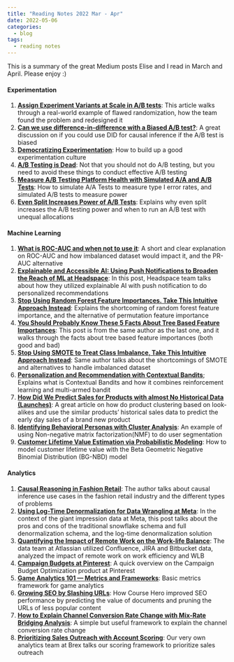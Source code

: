 ```yaml
---
title: "Reading Notes 2022 Mar - Apr"
date: 2022-05-06
categories:
  - blog
tags:
  - reading notes
---
```


This is a summary of the great Medium posts Elise and I read in March and April. Please enjoy :)  

#### Experimentation  
1. [**Assign Experiment Variants at Scale in A/B tests**](https://towardsdatascience.com/assign-experiment-variants-at-scale-in-a-b-tests-e80fedb2779d): This article walks through a real-world example of flawed randomization, how the team found the problem and redesigned it  
2. [**Can we use difference-in-difference with a Biased A/B test?**](https://medium.com/@skylar.kerzner/can-we-use-difference-in-difference-with-a-biased-a-b-test-25955b1d24cf): A great discussion on if you could use DID for causal inference if the A/B test is biased  
3. [**Democratizing Experimentation**](https://blog.statsig.com/democratizing-experimentation-8f69095c3b6c): How to build up a good experimentation culture  
4. [**A/B Testing is Dead**](https://adezb.medium.com/a-b-testing-is-dead-465c01dc0104): Not that you should not do A/B testing, but you need to avoid these things to conduct effective A/B testing  
5. [**Measure A/B Testing Platform Health with Simulated A/A and A/B Tests**](https://towardsdatascience.com/measure-a-b-testing-platform-health-with-simulated-a-a-and-a-b-tests-7a68b800d0e1): How to simulate A/A Tests to measure type I error rates, and simulated A/B tests to measure power  
6. [**Even Split Increases Power of A/B Tests**](https://towardsdatascience.com/even-split-increases-power-of-a-b-tests-7cc2b8cb182a): Explains why even split increases the A/B testing power and when to run an A/B test with unequal allocations  

#### Machine Learning  
1. [**What is ROC-AUC and when not to use it**](https://towardsdatascience.com/read-this-before-using-roc-auc-as-a-metric-c84c2d5af621): A short and clear explanation on ROC-AUC and how imbalanced dataset would impact it, and the PR-AUC alternative  
2. [**Explainable and Accessible AI: Using Push Notifications to Broaden the Reach of ML at Headspace**](https://medium.com/headspace-engineering/explainable-and-accessible-ai-using-push-notifications-to-broaden-the-reach-of-ml-at-headspace-a03c7c2bbf06): In this post, Headspace team talks about how they utilized explainable AI with push notification to do personalized recommendations  
3. [**Stop Using Random Forest Feature Importances. Take This Intuitive Approach Instead**](https://medium.com/@ali.soleymani.co/stop-using-random-forest-feature-importances-take-this-intuitive-approach-instead-4335205b933f): Explains the shortcoming of random forest feature importance, and the alternative of permutation feature importance  
4. [**You Should Probably Know These 5 Facts About Tree Based Feature Importances**](https://medium.com/@ali.soleymani.co/you-should-probably-know-this-about-tree-based-feature-importances-7afc450726f5): This post is from the same author as the last one, and it walks through the facts about tree based feature importances (both good and bad)  
5. [**Stop Using SMOTE to Treat Class Imbalance, Take This Intuitive Approach Instead**](https://medium.com/@ali.soleymani.co/stop-using-smote-to-treat-class-imbalance-take-this-intuitive-approach-instead-9cb822b8dc45): Same author talks about the shortcomings of SMOTE and alternatives to handle imbalanced dataset  
6. [**Personalization and Recommendation with Contextual Bandits**](https://subirverma.medium.com/simulating-content-personalization-with-contextual-bandits-6f4efb902af); Explains what is Contextual Bandits and how it combines reinforcement learning and multi-armed bandit  
7. [**How Did We Predict Sales for Products with almost No Historical Data (Launches)**](https://medium.com/artefact-engineering-and-data-science/how-did-we-predict-sales-for-products-with-almost-no-historical-data-launches-d116e37eec44): A great article on how do product clustering based on look-alikes and use the similar products’ historical sales data to predict the early day sales of a brand new product  
8. [**Identifying Behavioral Personas with Cluster Analysis**](https://medium.com/pipedrive-engineering/identifying-behavioral-personas-with-cluster-analysis-86b724ad0365): An example of using Non-negative matrix factorization(NMF) to do user segmentation  
9. [**Customer Lifetime Value Estimation via Probabilistic Modeling**](https://towardsdatascience.com/customer-lifetime-value-estimation-via-probabilistic-modeling-d5111cb52dd): How to model customer lifetime value with the Beta Geometric Negative Binomial Distribution (BG-NBD) model  

#### Analytics  
1. [**Causal Reasoning in Fashion Retail**](https://medium.com/lindex/causal-reasoning-in-fashion-retail-2e9252ffdb04): The author talks about causal inference use cases in the fashion retail industry and the different types of problems  
2. [**Using Log-Time Denormalization for Data Wrangling at Meta**](https://medium.com/meta-analytics/using-log-time-denormalization-for-data-wrangling-at-meta-3b6fc050268a): In the context of the giant impression data at Meta, this post talks about the pros and cons of the traditional snowflake schema and full denormalization schema, and the log-time denormalization solution  
3. [**Quantifying the Impact of Remote Work on the Work-life Balance**](https://medium.com/atlassiandata/quantifying-the-impact-of-remote-work-on-the-work-life-balance-a0cdac965e3a): The data team at Atlassian utilized Confluence, JIRA and Bitbucket data, analyzed the impact of remote work on work efficiency and WLB  
4. [**Campaign Budgets at Pinterest**](https://medium.com/pinterest-engineering/campaign-budgets-at-pinterest-be94f15a4527): A quick overview on the Campaign Budget Optimization product at Pinterest  
5. [**Game Analytics 101 — Metrics and Frameworks**](https://sportypm.medium.com/game-analytics-101-metrics-and-frameworks-4a7211b6af63): Basic metrics framework for game analytics  
6. [**Growing SEO by Slashing URLs**](https://medium.com/course-hero-engineering/growing-seo-by-slashing-urls-7684edaefcec): How Course Hero improved SEO performance by predicting the value of documents and pruning the URLs of less popular content  
7. [**How to Explain Channel Conversion Rate Change with Mix-Rate Bridging Analysis**](https://chiandhuang.medium.com/how-to-explain-channel-conversion-rate-change-with-mix-rate-bridging-analysis-34b5734da927): A simple but useful framework to explain the channel conversion rate change  
8. [**Prioritizing Sales Outreach with Account Scoring**](https://medium.com/brexeng/prioritizing-sales-outreach-with-account-scoring-fd98c1c4ad6b): Our very own analytics team at Brex talks our scoring framework to prioritize sales outreach
